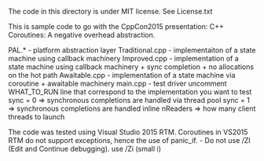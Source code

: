 The code in this directory is under MIT license. See License.txt

This is sample code to go with the CppCon2015 presentation: C++ Coroutines: A negative overhead abstraction.

PAL.* - platform abstraction layer
Traditional.cpp - implementaiton of a state machine using callback machinery
Improved.cpp - implementation of a state machine using callback machinery + sync completion + no allocations on the hot path
Awaitable.cpp - implementation of a state machine via coroutine + awaitable machinery
main.cpp - test driver
	uncomment WHAT_TO_RUN line that correspond to the implementation you want to test 
	sync = 0 => synchronous completions are handled via thread pool
	sync = 1 => synchronous completions are handled inline
	nReaders => how many client threads to launch
	
The code was tested using Visual Studio 2015 RTM.
Coroutines in VS2015 RTM do not support exceptions, hence the use of panic_if.
	- Do not use /ZI (Edit and Continue debugging). use /Zi (small i)
